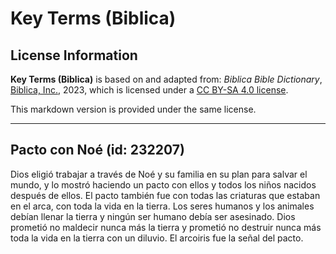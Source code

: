 # Key Terms (Biblica)

## License Information

**Key Terms (Biblica)** is based on and adapted from: _Biblica Bible Dictionary_, [Biblica, Inc.](https://www.biblica.com/), 2023, which is licensed under a [CC BY-SA 4.0 license](https://creativecommons.org/licenses/by-sa/4.0/legalcode.en).

This markdown version is provided under the same license.



--------------------------------

## Pacto con Noé (id: 232207)

Dios eligió trabajar a través de Noé y su familia en su plan para salvar el mundo, y lo mostró haciendo un pacto con ellos y todos los niños nacidos después de ellos. El pacto también fue con todas las criaturas que estaban en el arca, con toda la vida en la tierra. Los seres humanos y los animales debían llenar la tierra y ningún ser humano debía ser asesinado. Dios prometió no maldecir nunca más la tierra y prometió no destruir nunca más toda la vida en la tierra con un diluvio. El arcoiris fue la señal del pacto.


